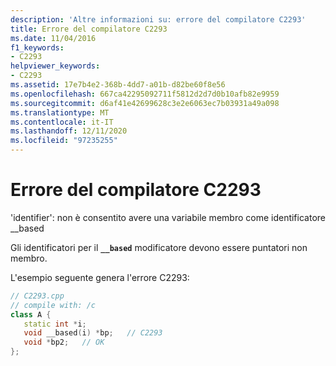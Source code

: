 ```yaml
---
description: 'Altre informazioni su: errore del compilatore C2293'
title: Errore del compilatore C2293
ms.date: 11/04/2016
f1_keywords:
- C2293
helpviewer_keywords:
- C2293
ms.assetid: 17e7b4e2-368b-4dd7-a01b-d82be60f8e56
ms.openlocfilehash: 667ca42295092711f5812d2d7d0b10afb82e9959
ms.sourcegitcommit: d6af41e42699628c3e2e6063ec7b03931a49a098
ms.translationtype: MT
ms.contentlocale: it-IT
ms.lasthandoff: 12/11/2020
ms.locfileid: "97235255"
---
```

# <a name="compiler-error-c2293"></a>Errore del compilatore C2293

'identifier': non è consentito avere una variabile membro come identificatore __based

Gli identificatori per il **`__based`** modificatore devono essere puntatori non membro.

L'esempio seguente genera l'errore C2293:

```cpp
// C2293.cpp
// compile with: /c
class A {
   static int *i;
   void __based(i) *bp;   // C2293
   void *bp2;   // OK
};
```
